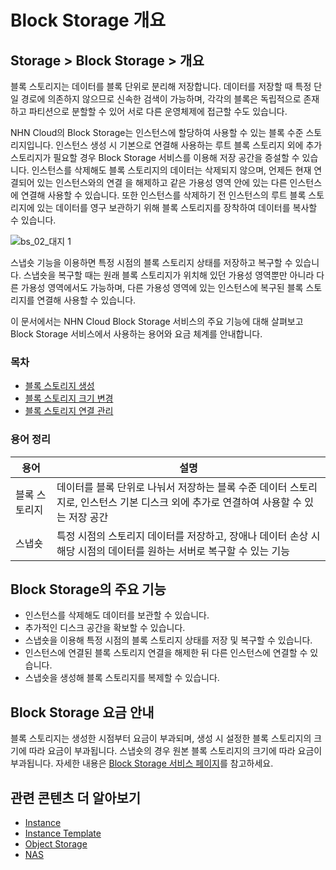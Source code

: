 # Block Storage 개요
## Storage > Block Storage > 개요
블록 스토리지는 데이터를 블록 단위로 분리해 저장합니다. 데이터를 저장할 때 특정 단일 경로에 의존하지 않으므로 신속한 검색이 가능하며, 각각의 블록은 독립적으로 존재하고 파티션으로 분할할 수 있어 서로 다른 운영체제에 접근할 수도 있습니다.

NHN Cloud의 Block Storage는 인스턴스에 할당하여 사용할 수 있는 블록 수준 스토리지입니다. 인스턴스 생성 시 기본으로 연결해 사용하는 루트 블록 스토리지 외에 추가 스토리지가 필요할 경우 Block Storage 서비스를 이용해 저장 공간을 증설할 수 있습니다. 인스턴스를 삭제해도 블록 스토리지의 데이터는 삭제되지 않으며, 언제든 현재 연결되어 있는 인스턴스와의 연결 을 해제하고 같은 가용성 영역 안에 있는 다른 인스턴스에 연결해 사용할 수 있습니다. 또한 인스턴스를 삭제하기 전 인스턴스의 루트 블록 스토리지에 있는 데이터를 영구 보관하기 위해 블록 스토리지를 장착하여 데이터를 복사할 수 있습니다.

![bs_02_대지 1](https://github.com/user-attachments/assets/e1a56367-df12-4e2d-a4a4-eadab9674033)

스냅숏 기능을 이용하면 특정 시점의 블록 스토리지 상태를 저장하고 복구할 수 있습니다. 스냅숏을 복구할 때는 원래 블록 스토리지가 위치해 있던 가용성 영역뿐만 아니라 다른 가용성 영역에서도 가능하며, 다른 가용성 영역에 있는 인스턴스에 복구된 블록 스토리지를 연결해 사용할 수 있습니다.

<!--작성자는 편한 방법으로 초안을 그려 테크니컬 라이터에게 전달합니다. 테크니컬 라이터는 이미지 스타일 가이드에 따라 최종 이미지를 가공·제작하여 요청자에게 전달합니다. 요청자는 이미지가 의도에 맞게 제작되었는지 검토한 뒤 가이드 문서에 첨부합니다.-->

<!--서비스에 대한 간단한 소개 후 이 가이드에 대한 소개를 기재하기 전 한 줄 공백을 추가합니다.-->

이 문서에서는 NHN Cloud Block Storage 서비스의 주요 기능에 대해 살펴보고 Block Storage 서비스에서 사용하는 용어와 요금 체계를 안내합니다.

### 목차

* [블록 스토리지 생성](https://docs.nhncloud.com/ko/Storage/Block%20Storage/ko/console-guide/#_1)<br>
* [블록 스토리지 크기 변경](https://docs.nhncloud.com/ko/Storage/Block%20Storage/ko/console-guide/#_4)<br>
* [블록 스토리지 연결 관리](https://docs.nhncloud.com/ko/Storage/Block%20Storage/ko/console-guide/#_7)

### 용어 정리

<!-- 해당 서비스에서 다룰 주요 용어나 기술적인 용어를 정리합니다. 용어는 표 형태로 제공하며, 가급적이면 가나다순, ABC순으로 기재합니다. -->

| 용어 | 설명 |
| --- | --- |
| 블록 스토리지 | 데이터를 블록 단위로 나눠서 저장하는 블록 수준 데이터 스토리지로, 인스턴스 기본 디스크 외에 추가로 연결하여 사용할 수 있는 저장 공간 |
| 스냅숏 | 특정 시점의 스토리지 데이터를 저장하고, 장애나 데이터 손상 시 해당 시점의 데이터를 원하는 서버로 복구할 수 있는 기능 |

## Block Storage의 주요 기능

* 인스턴스를 삭제해도 데이터를 보관할 수 있습니다.
* 추가적인 디스크 공간을 확보할 수 있습니다.
* 스냅숏을 이용해 특정 시점의 블록 스토리지 상태를 저장 및 복구할 수 있습니다.
* 인스턴스에 연결된 블록 스토리지 연결을 해제한 뒤 다른 인스턴스에 연결할 수 있습니다.
* 스냅숏을 생성해 블록 스토리지를 복제할 수 있습니다.

## Block Storage 요금 안내

<!-- 아래 요금 안내는 예시이며, 서비스 특성에 따라 자유롭게 변경 및 활용이 가능합니다. -->

블록 스토리지는 생성한 시점부터 요금이 부과되며, 생성 시 설정한 블록 스토리지의 크기에 따라 요금이 부과됩니다. 스냅숏의 경우 원본 블록 스토리지의 크기에 따라 요금이 부과됩니다. 자세한 내용은 [Block Storage 서비스 페이지](https://www.nhncloud.com/kr/service/storage/block-storage)를 참고하세요.

## 관련 콘텐츠 더 알아보기

* [Instance](https://docs.nhncloud.com/ko/Compute/Instance/ko/overview/)<br>
* [Instance Template](https://docs.nhncloud.com/ko/Compute/Instance%20Template/ko/overview/)<br>
* [Object Storage](https://docs.nhncloud.com/ko/Storage/Object%20Storage/ko/Overview/)<br>
* [NAS](https://docs.nhncloud.com/ko/Storage/NAS/ko/overview/)
